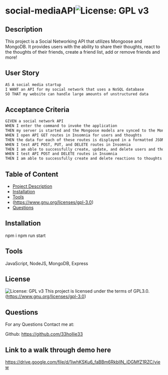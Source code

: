 # social-mediaAPI![License: GPL v3](https://img.shields.io/badge/License-GPLv3-blue.svg)
  ## Description
  This project is a Social Networking API that utilizes Mongoose and MongoDB. It provides users with the ability to share their thoughts, react to the thoughts of their friends, create a friend list, add or remove friends and more!


## User Story

```md
AS A social media startup
I WANT an API for my social network that uses a NoSQL database
SO THAT my website can handle large amounts of unstructured data
```

## Acceptance Criteria

```md
GIVEN a social network API
WHEN I enter the command to invoke the application
THEN my server is started and the Mongoose models are synced to the MongoDB database
WHEN I open API GET routes in Insomnia for users and thoughts
THEN the data for each of these routes is displayed in a formatted JSON
WHEN I test API POST, PUT, and DELETE routes in Insomnia
THEN I am able to successfully create, update, and delete users and thoughts in my database
WHEN I test API POST and DELETE routes in Insomnia
THEN I am able to successfully create and delete reactions to thoughts and add and remove friends to a user’s friend list

```

  ## Table of Content
  - [Project Description](#Description)
  - [Installation](#Installation)
  - [Tools](#Tools)
  - (https://www.gnu.org/licenses/gpl-3.0)
  - [Questions](#Questions)

  ## Installation
  npm i 
  npm run start

  ## Tools
  JavaScript, NodeJS, MongoDB, Express

  ## License 
  ![License: GPL v3](https://img.shields.io/badge/License-GPLv3-blue.svg)
This project is licensed under the terms of GPL3.0.  (https://www.gnu.org/licenses/gpl-3.0)

  ## Questions
  For any Questions Contact me at: 

  Github: https://github.com/33hollie33 
 
 ## Link to a walk through demo here
 https://drive.google.com/file/d/1iwhKSKu6_faBBm6RkbllN_jDGMfZ1RZC/view
